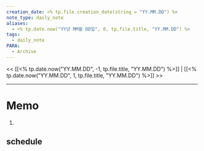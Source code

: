 ```yaml
---
creation_date: <% tp.file.creation_date(string = "YY.MM.DD") %>
note_type: daily_note
aliases:
  - <% tp.date.now("YY년 MM월 DD일", 0, tp.file.title, "YY.MM.DD") %>
tags:
  - daily_note
PARA:
  - Archive
---
```


<< [[<% tp.date.now("YY.MM.DD", -1, tp.file.title, "YY.MM.DD") %>]] | [[<% tp.date.now("YY.MM.DD", 1, tp.file.title, "YY.MM.DD") %>]] >>

---
# Memo
1.  

## schedule 